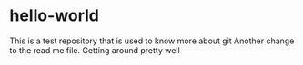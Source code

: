 # hello-world
This is a test repository that is used to know more about git
Another change to the read me file. Getting around pretty well
